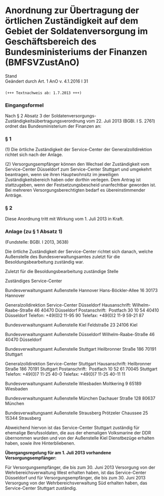 Anordnung zur Übertragung der örtlichen Zuständigkeit auf dem Gebiet der Soldatenversorgung im Geschäftsbereich des Bundesministeriums der Finanzen (BMFSVZustAnO)
==================================================================================================================================================================

Stand  
Geändert durch Art. 1 AnO v. 4.1.2016 I 31

### 

```
(+++ Textnachweis ab: 1.7.2013 +++)
```

### Eingangsformel

Nach § 2 Absatz 3 der Soldatenversorgungs-Zuständigkeitsübertragungsverordnung vom 22. Juli 2013 (BGBl. I S. 2761) ordnet das Bundesministerium der Finanzen an:

### § 1

(1) Die örtliche Zuständigkeit der Service-Center der Generalzolldirektion richtet sich nach der Anlage.

(2) Versorgungsempfänger können den Wechsel der Zuständigkeit vom Service-Center Düsseldorf zum Service-Center Stuttgart und umgekehrt beantragen, wenn sie ihren Hauptwohnsitz im jeweiligen Zuständigkeitsbereich haben oder dorthin verlegen. Dem Antrag ist stattzugeben, wenn der Festsetzungsbescheid unanfechtbar geworden ist. Bei mehreren Versorgungsberechtigten bedarf es übereinstimmender Anträge.

### § 2

Diese Anordnung tritt mit Wirkung vom 1. Juli 2013 in Kraft.

### Anlage (zu § 1 Absatz 1)

(Fundstelle: BGBl. I 2013, 3638)

Die örtliche Zuständigkeit der Service-Center richtet sich danach, welche Außenstelle des Bundesverwaltungsamtes zuletzt für die Besoldungsbearbeitung zuständig war.

Zuletzt für die Besoldungsbearbeitung zuständige Stelle

Zuständiges Service-Center

Bundesverwaltungsamt
Außenstelle Hannover
Hans-Böckler-Allee 16
30173 Hannover

Generalzolldirektion
Service-Center Düsseldorf
Hausanschrift: Wilhelm-Raabe-Straße 46
40470 Düsseldorf
Postanschrift:  Postfach 30 10 54
40410 Düsseldorf
Telefon: +49(0)2 11-95 90
Telefax: +49(0)2 11-9 59-21 87

Bundesverwaltungsamt
Außenstelle Kiel
Feldstraße 23
24106 Kiel

Bundesverwaltungsamt
Außenstelle Düsseldorf
Wilhelm-Raabe-Straße 46
40470 Düsseldorf

Bundesverwaltungsamt
Außenstelle Stuttgart
Heilbronner Straße 186
70191 Stuttgart

Generalzolldirektion
Service-Center Stuttgart
Hausanschrift: Heilbronner Straße 186
70191 Stuttgart
Postanschrift:  Postfach 10 52 61
70045 Stuttgart
Telefon: +49(0)7 11-25 40-0
Telefax: +49(0)7 11-25 40-11 11

Bundesverwaltungsamt
Außenstelle Wiesbaden
Moltkering 9
65189 Wiesbaden

Bundesverwaltungsamt
Außenstelle München
Dachauer Straße 128
80637 München

Bundesverwaltungsamt
Außenstelle Strausberg
Prötzeler Chaussee 25
15344 Strausberg

Abweichend hiervon ist das Service-Center Stuttgart zuständig für ehemalige Berufssoldaten, die aus der ehemaligen Volksmarine der DDR übernommen wurden und von der Außenstelle Kiel Dienstbezüge erhalten haben, sowie ihre Hinterbliebenen.

**Übergangsregelung für am 1. Juli 2013 vorhandene Versorgungsempfänger:**

Für Versorgungsempfänger, die bis zum 30. Juni 2013 Versorgung von der Wehrbereichsverwaltung West erhalten haben, ist das Service-Center Düsseldorf und für Versorgungsempfänger, die bis zum 30. Juni 2013 Versorgung von der Wehrbereichsverwaltung Süd erhalten haben, das Service-Center Stuttgart zuständig.
